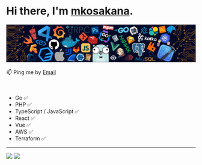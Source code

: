 # Hi there, I'm [mkosakana](https://github.com/mkosakana).

![header](header.png)

📫 Ping me by [Email](mailto:82388028+mkosakana@users.noreply.github.com)

<br>

- Go ✅
- PHP ✅
- TypeScript / JavaScript ✅
- React ✅
- Vue ✅
- AWS ✅
- Terraform ✅

---

[![](https://img.shields.io/static/v1?label=&message=Github&color=171515&logo=github)](https://github.com/mkosakana)
[![](https://img.shields.io/static/v1?label=&message=Zenn&color=ffffff&logo=zenn)](https://zenn.dev/mkosakana)
